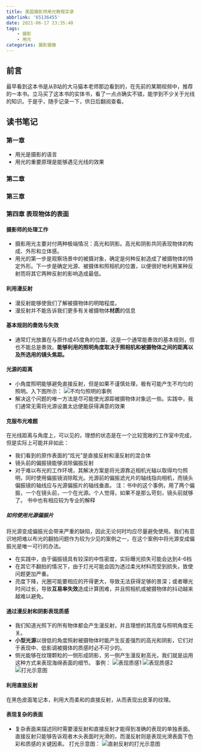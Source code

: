 ```yaml
---
title: 美国摄影师用光教程实录
abbrlink: '65136455'
date: 2021-06-17 23:35:40
tags:
    - 摄影
    - 用光
categories: 摄影摄像
---
```


## 前言
最早看到这本书是从B站的大马猫本老师那边看到的，在先前的某期视频中，推荐的一本书。立马买了这本书的实体书，看了一点点确实不错，能学到不少关于光线的知识。于是乎，随手记录一下，供日后翻阅查看。

<!-- more -->

## 读书笔记
### 第一章
- 用光是摄影的语言
- 用光的重要原理是能够遇见光线的效果

### 第二章
### 第三章
### 第四章 表现物体的表面
#### 摄影师的处理工作
- 摄影用光主要对付两种极端情况：高光和阴影。高光和阴影共同表现物体的构成、外形和立体感。
- 用光的第一步是观察场景中的被摄对象，确定是何种反射造成了被摄物体的特定外形。下一步是确定光源、被摄体和照相机的位置，以便很好地利用某种反射而将其它两种反射的影响造成最低。

#### 利用漫反射
- 漫反射能够使我们了解被摄物体的明暗程度。
- 漫反射并不能告诉我们更多有关被摄物体**材质**的信息

#### 基本规则的奏效与失效
- 通常灯光放置在与原作成45度角的位置，这是一个通常能奏效的基本规则，但也不能总是奏效。**能够利用的照明角度取决于照相机和被摄物体之间的距离以及所选用的镜头焦距。**

#### 光源的距离
- 小角度照明能够避免直接反射，但是如果不谨慎处理，极有可能产生不均匀的照明。入下图所示：
![不均匀照明的事例](65136455/IMG_2353.jpeg)
- 解决这个问题的唯一方法是尽可能使光源距被摄物体对象远一些。实践中，我们通常无需将光源设置太远便能获得满意的效果

#### 克服布光难题
在光线距离与角度上，可以见的，理想的状态是在一个比较宽敞的工作室中完成，但是实际上可能并非如此：
- 我们看到的原作表面的“炫光”是直接反射和漫反射的混合体
- 镜头前的偏振镜能够消除偏振反射
- 对于难以布光的工作环境，其解决方案是将光源靠近相机光轴以取得均匀照明，同时使用偏振镜消除眩光。光源前的偏振滤光片的轴线指向相机，而镜头偏振镜的轴线应与光源偏振片的轴线垂直。
注：书中的这个事例，用了两个偏振，一个在镜头前，一个在光源。个人觉得，如果不是那么苛刻，镜头前就够了。
书中也有相应较为专业的解释
##### 如何使用光源偏振片
将光源变成偏振光会带来严重的缺陷，因此无论何时均应尽量避免使用。我们有意识地把难以布光的翻拍问题作为较为少见的案例之一，在这个案例中将光源变成偏振光是唯一可行的办法。
- 在实践中，由于偏振镜具有较深的中性密度，实际曝光损失可能会达到4-6档
- 在其它不翻拍的情况下，由于灯光可能会因为透过柔光材料而受到损失，致使问题更加严重。
- 亮度下降，光圈可能要相应的开得更大，导致无法获得足够的景深；或者曝光时间过长，导致**互易率失效**造成计算困难，并且照相机或被摄物体的抖动越来越难以避免。

#### 通过漫反射和阴影表现质感
- 我们知道光照下的所有物体都会产生漫反射，并且理想的其亮度与照明角度无关。
- **小型光源**以很低的角度照射被摄物体时能产生反差强烈的高光和阴影，它们对于表现中、低影调被摄体的质感时必不可少的。
- 侧光能够在纹理颗粒的一侧形成阴影，另一侧产生漫反射高光，我们就是运用这种方式来表现海绵表面的细节。
事例：
![表现质感1](65136455/IMG_2354.jpeg)
![表现质感2](65136455/IMG_2355.jpeg)
![打光示意图](65136455/IMG_2356.jpeg)

#### 利用直接反射
在黑色皮面笔记本，利用大而柔和的直接反射，从而表现出皮革的纹理。

#### 表现复杂的表面
- 复杂表面来描述同时需要漫反射和直接反射才能得到准确的表现的单独表面。直接反射只能够告诉观者木头表面时光滑的，而漫反射则是表现光滑表面下色彩和质感的关键因素。
打光示意图：
![直射反射的打光示意图](65136455/IMG_2357.jpeg)
